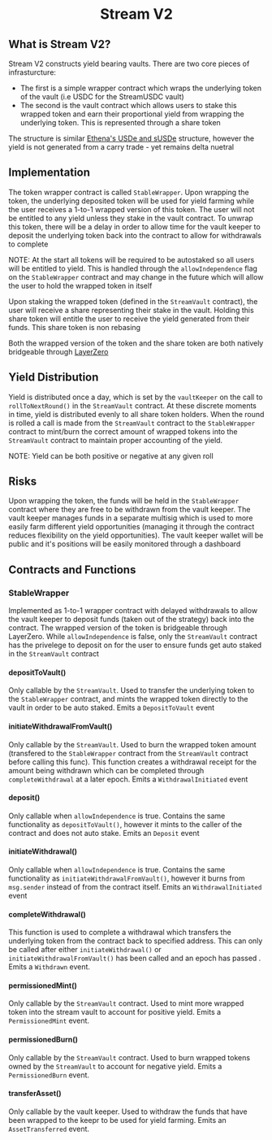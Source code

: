 <h1 align="center"> Stream V2 </h1>

## What is Stream V2?
Stream V2 constructs yield bearing vaults. There are two core pieces of infrasturcture:

- The first is a simple wrapper contract which wraps the underlying token of the vault (i.e USDC for the StreamUSDC vault)
- The second is the vault contract which allows users to stake this wrapped token and earn their proportional yield from wrapping the underlying token. This is represented through a share token

The structure is similar [Ethena's USDe and sUSDe](https://docs.ethena.fi/) structure, however the yield is not generated from a carry trade - yet remains delta nuetral

## Implementation
The token wrapper contract is called `StableWrapper`. Upon wrapping the token, the underlying deposited token will be used for yield farming while the user receives a 1-to-1 wrapped version of this token. The user will not be entitled to any yield unless they stake in the vault contract. To unwrap this token, there will be a delay in order to allow time for the vault keeper to deposit the underlying token back into the contract to allow for withdrawals to complete


NOTE:
   At the start all tokens will be required to be autostaked so all users will be entitled to yield. This is handled through the `allowIndependence` flag on the `StableWrapper` contract and may change in the future which will allow the user to hold the wrapped token in itself

Upon staking the wrapped token (defined in the `StreamVault` contract), the user will receive a share representing their stake in the vault. Holding this share token will entitle the user to receive the yield generated from their funds. This share token is non rebasing

Both the wrapped version of the token and the share token are both natively bridgeable through [LayerZero](https://docs.layerzero.network/v2)

## Yield Distribution
Yield is distributed once a day, which is set by the `vaultKeeper` on the call to `rollToNextRound()` in the `StreamVault` contract. At these discrete moments in time, yield is distributed evenly to all share token holders. When the round is rolled a call is made from the `StreamVault` contract to the `StableWrapper` contract to mint/burn the correct amount of wrapped tokens into the `StreamVault` contract to maintain proper accounting of the yield.


NOTE: 
  Yield can be both positive or negative at any given roll


## Risks
Upon wrapping the token, the funds will be held in the `StableWrapper` contract where they are free to be withdrawn from the vault keeper. The vault keeper manages funds in a separate multisig which is used to more easily farm different yield opportunities (managing it through the contract reduces flexibility on the yield opportunities). The vault keeper wallet will be public and it's positions will be easily monitored through a dashboard 

## Contracts and Functions

### StableWrapper
Implemented as 1-to-1 wrapper contract with delayed withdrawals to allow the vault keeper to deposit funds (taken out of the strategy) back into the contract. The wrapped version of the token is bridgeable through LayerZero. While `allowIndependence` is false, only the `StreamVault` contract has the privelege to deposit on for the user to ensure funds get auto staked in the `StreamVault` contract

#### depositToVault()
Only callable by the `StreamVault`. Used to transfer the underlying token to the `StableWrapper` contract, and mints the wrapped token directly to the vault in order to be auto staked. Emits a `DepositToVault` event

#### initiateWithdrawalFromVault()
Only callable by the `StreamVault`. Used to burn the wrapped token amount (transfered to the `StableWrapper` contract from the `StreamVault` contract before calling this func). This function creates a withdrawal receipt for the amount being withdrawn which can be completed through `completeWithdrawal` at a later epoch. Emits a `WithdrawalInitiated` event

#### deposit()
Only callable when `allowIndependence` is true. Contains the same functionality as `depositToVault()`, however it mints to the caller of the contract and does not auto stake. Emits an `Deposit` event

#### initiateWithdrawal()
Only callable when `allowIndependence` is true. Contains the same functionality as `initiateWithdrawalFromVault()`, however it burns from `msg.sender` instead of from the contract itself. Emits an `WithdrawalInitiated` event

#### completeWithdrawal()
This function is used to complete a withdrawal which transfers the underlying token from the contract back to specified address. This can only be called after either `initiateWithdrawal()` or `initiateWithdrawalFromVault()` has been called and an epoch has passed . Emits a `Withdrawn` event.

#### permissionedMint()
Only callable by the `StreamVault` contract. Used to mint more wrapped token into the stream vault to account for positive yield. Emits a `PermissionedMint` event.

#### permissionedBurn()
Only callable by the `StreamVault` contract. Used to burn wrapped tokens owned by the `StreamVault` to account for negative yield. Emits a `PermissionedBurn` event.

#### transferAsset()
Only callable by the vault keeper. Used to withdraw the funds that have been wrapped to the keepr to be used for yield farming. Emits an `AssetTransferred` event.
